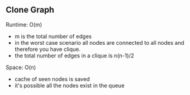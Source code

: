 ## Clone Graph

Runtime: O(m)
- m is the total number of edges
- in the worst case scenario all nodes are connected to all nodes and therefore you have clique.
- the total number of edges in a clique is n(n-1)/2


Space: O(n)
- cache of seen nodes is saved
- it's possible all the nodes exist in the queue